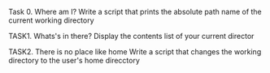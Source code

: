 Task 0. Where am I?
 Write a script that prints the absolute path name of the current working directory

TASK1. Whats's in there?
Display the contents list of your current director

TASK2. There is no place like home
Write a script that changes the working directory to the user's home direcctory
